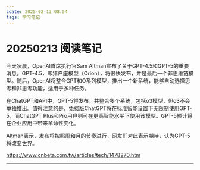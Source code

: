 ```yaml
---
cdate: 2025-02-13 08:54
tags: 学习笔记 
---
```


# 20250213 阅读笔记

今天凌晨，OpenAI首席执行官Sam Altman宣布了关于GPT-4.5和GPT-5的重要消息。GPT-4.5，即猎户座模型（Orion），将很快发布，并是最后一个非思维链模型。随后，OpenAI将整合GPT和O系列模型，推出一个新系统，能够自动选择思考和非思考功能，适用于多种任务。

在ChatGPT和API中，GPT-5将发布，并整合多个系统，包括o3模型，但o3不会单独推出。值得注意的是，免费版ChatGPT将在标准智能设置下无限制使用GPT-5，而ChatGPT Plus和Pro用户则可在更高智能水平下使用该模型。GPT-5预计将在企业应用中带来革命性变化。

Altman表示，发布将按照周和月的节奏进行，网友们对此表示期待，认为GPT-5将改变世界。

https://www.cnbeta.com.tw/articles/tech/1478270.htm

---